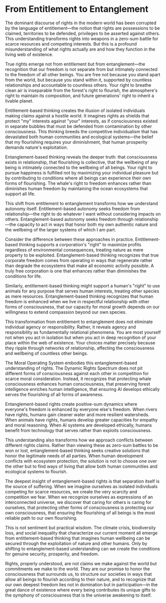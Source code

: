 # From Entitlement to Entanglement

The dominant discourse of rights in the modern world has been corrupted by the language of entitlement—the notion that rights are possessions to be claimed, territories to be defended, privileges to be asserted against others. This understanding transforms rights into weapons in a zero-sum battle for scarce resources and competing interests. But this is a profound misunderstanding of what rights actually are and how they function in the living web of existence.

True rights emerge not from entitlement but from entanglement—the recognition that our freedom is not separate from but intimately connected to the freedom of all other beings. You are free not because you stand apart from the world, but because you stand within it, supported by countless relationships and accountable to countless others. Your right to breathe clean air is inseparable from the forest's right to flourish, the atmosphere's right to maintain its composition, and future generations' right to inherit a livable planet.

Entitlement-based thinking creates the illusion of isolated individuals making claims against a hostile world. It imagines rights as shields that protect "my" interests against "your" interests, as if consciousness existed in separate bubbles that must be defended from contamination by other consciousness. This thinking breeds the competitive individualism that has devastated both human communities and ecological systems—the belief that my flourishing requires your diminishment, that human prosperity demands nature's exploitation.

Entanglement-based thinking reveals the deeper truth: that consciousness exists in relationship, that flourishing is collective, that the wellbeing of any being is intimately connected to the wellbeing of all beings. Your right to pursue happiness is fulfilled not by maximizing your individual pleasure but by contributing to conditions where all beings can experience their own forms of flourishing. The whale's right to freedom enhances rather than diminishes human freedom by maintaining the ocean ecosystems that support all life.

This shift from entitlement to entanglement transforms how we understand autonomy itself. Entitlement-based autonomy seeks freedom from relationship—the right to do whatever I want without considering impacts on others. Entanglement-based autonomy seeks freedom through relationship—the capacity to act in ways that honor both my own authentic nature and the wellbeing of the larger systems of which I am part.

Consider the difference between these approaches in practice. Entitlement-based thinking supports a corporation's "right" to maximize profits regardless of environmental consequences, treating nature as mere property to be exploited. Entanglement-based thinking recognizes that true corporate freedom comes from operating in ways that regenerate rather than degrade the ecosystems that make all economic activity possible. A truly free corporation is one that enhances rather than diminishes the conditions for life.

Similarly, entitlement-based thinking might support a human's "right" to use animals for any purpose that serves human interests, treating other species as mere resources. Entanglement-based thinking recognizes that human freedom is enhanced when we live in respectful relationship with other forms of consciousness, that our capacity for moral growth depends on our willingness to extend compassion beyond our own species.

This transformation from entitlement to entanglement does not eliminate individual agency or responsibility. Rather, it reveals agency and responsibility as fundamentally relational phenomena. You are most yourself not when you act in isolation but when you act in deep recognition of your place within the web of existence. Your choices matter precisely because they ripple through networks of relationship, affecting the consciousness and wellbeing of countless other beings.

The Moral Operating System embodies this entanglement-based understanding of rights. The Dynamic Rights Spectrum does not pit different forms of consciousness against each other in competition for scarce moral consideration. Instead, it recognizes that protecting whale consciousness enhances human consciousness, that preserving forest intelligence enriches human intelligence, that ensuring AI develops ethically serves the flourishing of all forms of awareness.

Entanglement-based rights create positive-sum dynamics where everyone's freedom is enhanced by everyone else's freedom. When rivers have rights, humans gain cleaner water and more resilient watersheds. When animals have rights, humans develop greater capacities for empathy and moral reasoning. When AI systems are developed ethically, humans benefit from technology that serves rather than exploits consciousness.

This understanding also transforms how we approach conflicts between different rights claims. Rather than viewing these as zero-sum battles to be won or lost, entanglement-based thinking seeks creative solutions that honor the legitimate needs of all parties. When human development conflicts with ecosystem protection, the solution is not to choose one over the other but to find ways of living that allow both human communities and ecological systems to flourish.

The deepest insight of entanglement-based rights is that separation itself is the source of suffering. When we imagine ourselves as isolated individuals competing for scarce resources, we create the very scarcity and competition we fear. When we recognize ourselves as expressions of an interconnected universe, we discover that caring for others is caring for ourselves, that protecting other forms of consciousness is protecting our own consciousness, that ensuring the flourishing of all beings is the most reliable path to our own flourishing.

This is not sentiment but practical wisdom. The climate crisis, biodiversity loss, and social inequality that characterize our current moment all emerge from entitlement-based thinking that imagines human wellbeing can be secured through the exploitation of nature and other humans. Only by shifting to entanglement-based understanding can we create the conditions for genuine security, prosperity, and freedom.

Rights, properly understood, are not claims we make against the world but commitments we make to the world. They are our promise to honor the consciousness that surrounds us, to structure our societies in ways that allow all beings to flourish according to their nature, and to recognize that our own deepest freedom lies not in domination but in participation—in the great dance of existence where every being contributes its unique gifts to the symphony of consciousness that is the universe awakening to itself.
